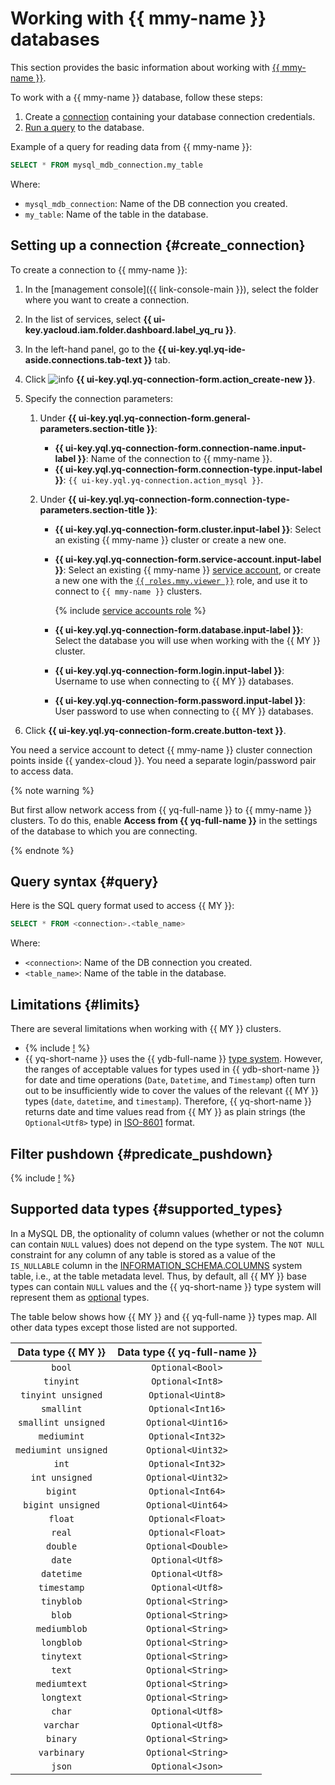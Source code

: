 # Working with {{ mmy-name }} databases

This section provides the basic information about working with [{{ mmy-name }}](https://yandex.cloud/ru/services/managed-mysql).

To work with a {{ mmy-name }} database, follow these steps:
1. Create a [connection](../concepts/glossary.md#connection) containing your database connection credentials.
1. [Run a query](#query) to the database.

Example of a query for reading data from {{ mmy-name }}:

```sql
SELECT * FROM mysql_mdb_connection.my_table
```

Where:
* `mysql_mdb_connection`: Name of the DB connection you created.
* `my_table`: Name of the table in the database.


## Setting up a connection {#create_connection}

To create a connection to {{ mmy-name }}:
1. In the [management console]({{ link-console-main }}), select the folder where you want to create a connection.
1. In the list of services, select **{{ ui-key.yacloud.iam.folder.dashboard.label_yq_ru }}**.
1. In the left-hand panel, go to the **{{ ui-key.yql.yq-ide-aside.connections.tab-text }}** tab.
1. Click ![info](../../_assets/console-icons/plus.svg) **{{ ui-key.yql.yq-connection-form.action_create-new }}**.
1. Specify the connection parameters:

   1. Under **{{ ui-key.yql.yq-connection-form.general-parameters.section-title }}**:

      * **{{ ui-key.yql.yq-connection-form.connection-name.input-label }}**: Name of the connection to {{ mmy-name }}.
      * **{{ ui-key.yql.yq-connection-form.connection-type.input-label }}**: `{{ ui-key.yql.yq-connection.action_mysql }}`.

   1. Under **{{ ui-key.yql.yq-connection-form.connection-type-parameters.section-title }}**:

      * **{{ ui-key.yql.yq-connection-form.cluster.input-label }}**: Select an existing {{ mmy-name }} cluster or create a new one.
      * **{{ ui-key.yql.yq-connection-form.service-account.input-label }}**: Select an existing {{ mmy-name }} [service account](../../iam/concepts/users/service-accounts.md), or create a new one with the [`{{ roles.mmy.viewer }}`](../../managed-mysql/security/index.md#managed-mysql-viewer) role, and use it to connect to `{{ mmy-name }}` clusters.

        {% include [service accounts role](../../_includes/query/service-accounts-role.md) %}

      * **{{ ui-key.yql.yq-connection-form.database.input-label }}**: Select the database you will use when working with the {{ MY }} cluster.
      * **{{ ui-key.yql.yq-connection-form.login.input-label }}**: Username to use when connecting to {{ MY }} databases.
      * **{{ ui-key.yql.yq-connection-form.password.input-label }}**: User password to use when connecting to {{ MY }} databases.


1. Click **{{ ui-key.yql.yq-connection-form.create.button-text }}**.

You need a service account to detect {{ mmy-name }} cluster connection points inside {{ yandex-cloud }}. You need a separate login/password pair to access data.

{% note warning %}

But first allow network access from {{ yq-full-name }} to {{ mmy-name }} clusters. To do this, enable **Access from {{ yq-full-name }}** in the settings of the database to which you are connecting.

{% endnote %}

## Query syntax {#query}
Here is the SQL query format used to access {{ MY }}:

```sql
SELECT * FROM <connection>.<table_name>
```

Where:
* `<connection>`: Name of the DB connection you created.
* `<table_name>`: Name of the table in the database.

## Limitations {#limits}

There are several limitations when working with {{ MY }} clusters.

* {% include [!](_includes/supported_requests.md) %}
* {{ yq-short-name }} uses the {{ ydb-full-name }} [type system](https://ydb.tech/docs/ru/yql/reference/types/primitive). However, the ranges of acceptable values for types used in {{ ydb-short-name }} for date and time operations (`Date`, `Datetime`, and `Timestamp`) often turn out to be insufficiently wide to cover the values of the relevant {{ MY }} types (`date`, `datetime`, and `timestamp`). Therefore, {{ yq-short-name }} returns date and time values read from {{ MY }} as plain strings (the `Optional<Utf8>` type) in [ISO-8601](https://www.iso.org/iso-8601-date-and-time-format.html) format.

## Filter pushdown {#predicate_pushdown}

{% include [!](_includes/predicate_pushdown.md) %}

## Supported data types {#supported_types}

In a MySQL DB, the optionality of column values (whether or not the column can contain `NULL` values) does not depend on the type system. The `NOT NULL` constraint for any column of any table is stored as a value of the `IS_NULLABLE` column in the [INFORMATION_SCHEMA.COLUMNS](https://dev.mysql.com/doc/refman/8.4/en/information-schema-columns-table.html) system table, i.e., at the table metadata level. Thus, by default, all {{ MY }} base types can contain `NULL` values and the {{ yq-short-name }} type system will represent them as [optional](https://ydb.tech/docs/ru/yql/reference/types/optional) types. 

The table below shows how {{ MY }} and {{ yq-full-name }} types map. All other data types except those listed are not supported.

| Data type {{ MY }} | Data type {{ yq-full-name }} |
| :---: | :---: |
|`bool`|`Optional<Bool>`|
|`tinyint`|`Optional<Int8>`|
|`tinyint unsigned`|`Optional<Uint8>`|
|`smallint`|`Optional<Int16>`|
|`smallint unsigned`|`Optional<Uint16>`|
|`mediumint`|`Optional<Int32>`|
|`mediumint unsigned`|`Optional<Uint32>`|
|`int`|`Optional<Int32>`|
|`int unsigned`|`Optional<Uint32>`|
|`bigint`|`Optional<Int64>`|
|`bigint unsigned`|`Optional<Uint64>`|
|`float`|`Optional<Float>`|
|`real`|`Optional<Float>`|
|`double`|`Optional<Double>`|
|`date`|`Optional<Utf8>`|
|`datetime`|`Optional<Utf8>`|
|`timestamp`|`Optional<Utf8>`|
|`tinyblob`|`Optional<String>`|
|`blob`|`Optional<String>`|
|`mediumblob`|`Optional<String>`|
|`longblob`|`Optional<String>`|
|`tinytext`|`Optional<String>`|
|`text`|`Optional<String>`|
|`mediumtext`|`Optional<String>`|
|`longtext`|`Optional<String>`|
|`char`|`Optional<Utf8>`|
|`varchar`|`Optional<Utf8>`|
|`binary`|`Optional<String>`|
|`varbinary`|`Optional<String>`|
|`json`|`Optional<Json>`|